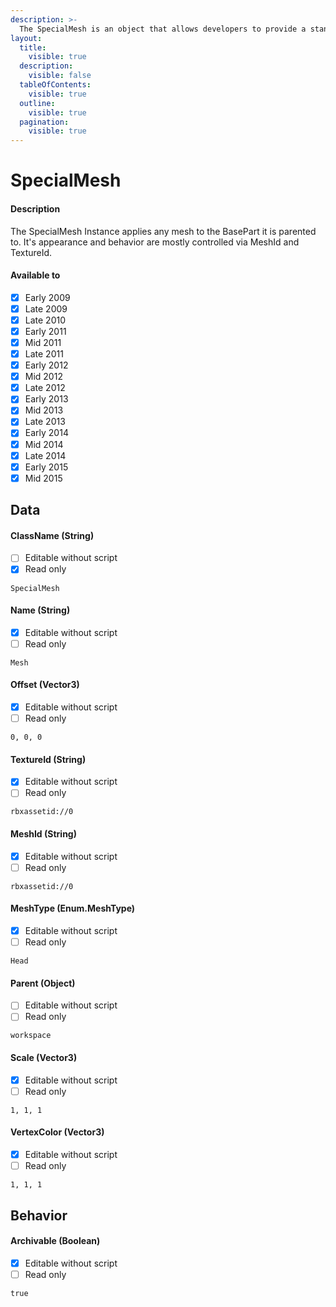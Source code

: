 ```yaml
---
description: >-
  The SpecialMesh is an object that allows developers to provide a standard template or user uploaded mesh to a BasePart.
layout:
  title:
    visible: true
  description:
    visible: false
  tableOfContents:
    visible: true
  outline:
    visible: true
  pagination:
    visible: true
---
```


# SpecialMesh

#### Description

The SpecialMesh Instance applies any mesh to the BasePart it is parented to. It's appearance and behavior are mostly controlled via MeshId and TextureId.

#### Available to

* [x] Early 2009
* [x] Late 2009
* [x] Late 2010
* [x] Early 2011
* [x] Mid 2011
* [x] Late 2011
* [x] Early 2012
* [x] Mid 2012
* [x] Late 2012
* [x] Early 2013
* [x] Mid 2013
* [x] Late 2013
* [x] Early 2014
* [x] Mid 2014
* [x] Late 2014
* [x] Early 2015
* [x] Mid 2015

## Data

#### ClassName (String)

* [ ] Editable without script
* [x] Read only

```
SpecialMesh
```

#### Name (String)

* [x] Editable without script
* [ ] Read only

```
Mesh
```

#### Offset (Vector3)

* [x] Editable without script
* [ ] Read only

```
0, 0, 0
```

#### TextureId (String)

* [x] Editable without script
* [ ] Read only

```
rbxassetid://0
```

#### MeshId (String)

* [x] Editable without script
* [ ] Read only

```
rbxassetid://0
```

#### MeshType (Enum.MeshType)

* [x] Editable without script
* [ ] Read only

```
Head
```

#### Parent (Object)

* [ ] Editable without script
* [ ] Read only

```
workspace
```

#### Scale (Vector3)

* [x] Editable without script
* [ ] Read only

```
1, 1, 1
```

#### VertexColor (Vector3)

* [x] Editable without script
* [ ] Read only

```
1, 1, 1
```

## Behavior

#### Archivable (Boolean)

* [x] Editable without script
* [ ] Read only

```
true
```
